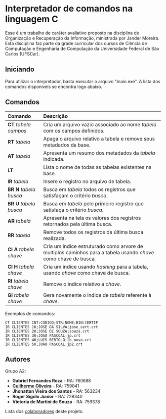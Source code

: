 # Interpretador de comandos na linguagem C

Esse é um trabalho de caráter avaliativo proposto na disciplina de Organização e Recuperação da Informação, ministrada por Jander Moreira.
Esta disciplina faz parte da grade curricular dos cursos de Ciência de Computação e Engenharia de Computação da Universidade Federal de São Carlos (UFSCar).

## Iniciando

Para utilizar o interpretador, basta executar o arquivo "main.exe".
A lista dos comandos disponíveis se encontra logo abaixo.

## Comandos

| Comando | Descrição |
| :----- | :--------- |
|  **CT** *tabela campos* | Cria um arquivo vazio associado ao nome *tabela* com os campos definidos. |
| **RT** *tabela* | Apaga o arquivo relativo a tabela e remove seus metadados da base. |
| **AT** *tabela* | Apresenta um resumo dos metadados da *tabela* indicada. |
| **LT**  | Lista o nome de todas as tabelas existentes na base. |
| **IR** *tabela* | Insere o registro no arquivo de tabela. |
| **BR** **N** *tabela* *busca* | Busca em *tabela* todos os registros que satisfaçam o critério *busca*. |
| **BR** **U** *tabela* *busca* | Busca em *tabela* pelo primeiro registro que satisfaça o critério *busca*. |
| **AR** *tabela* | Apresenta na tela os valores dos registros retornados pela última busca. |
| **RR** *tabela* | Remove todos os registros da última busca realizada. |
| **CI** **A** *tabela* *chave* | Cria um indice estruturado como arvore de multiplos caminhos para a tabela usando *chave* como chave de busca. |
| **CI** **H** *tabela* *chave* | Cria um indice usando *hashing* para a tabela, usando *chave* como chave de busca. |
| **RI** *tabela* *chave* | Remove o indice relativo a *chave*. |
| **GI** *tabela* *chave* | Gera novamente o indice de *tabela* referente à *chave*. |

Exemplos de comandos:

```
CT CLIENTES INT:CODIGO;STR:NOME;BIN:CERTIF
IR CLIENTES 10;JOSE DA SILVA;jose_cert.crt
IR CLIENTES 20;JOSE DE SOUZA;souza.crt
IR CLIENTES 30;JOAO PASCOAL;jp.crt
IR CLIENTES 40;LUIS BERTOLO;lb_novo.crt
IR CLIENTES 50;JOAO PASCOAL;jp2.crt
```
  
## Autores

Grupo A2:

* **Gabriel Fernandes Roza** - RA: 760688	
* [**Guilherme Oliveira**](https://github.com/Guiqft) - RA: 759041
* **Jhonattan Vieira dos Santos** - RA: 563234
* **Roger Sigolo Junior** - RA: 728340
* **Victoria de Martini de Souza** - RA: 759378	

Lista dos [colaboradores](https://github.com/Guiqft/ProjetoORI/contributors) deste projeto.
